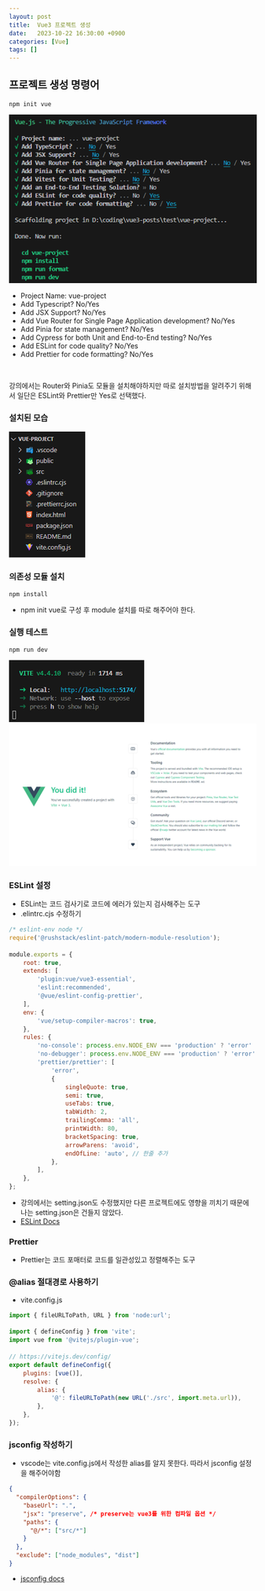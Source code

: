 ```yaml
---
layout: post
title:  Vue3 프로젝트 생성
date:   2023-10-22 16:30:00 +0900
categories: [Vue]
tags: []
---
```


## 프로젝트 생성 명령어
```shell
npm init vue
```

<div>
    <img src="/assets/img/2023-10-22/npm_vue_init_img.png" alt="npm init vue" >
</div>

- Project Name: vue-project 
- Add Typescript? No/Yes 
- Add JSX Support? No/Yes
- Add Vue Router for Single Page Application development? No/Yes 
- Add Pinia for state management? No/Yes
- Add Cypress for both Unit and End-to-End testing? No/Yes
- Add ESLint for code quality? No/Yes
- Add Prettier for code formatting? No/Yes
<br/>
<p>
강의에서는 Router와 Pinia도 모듈을 설치해야하지만 따로 설치방법을 알려주기 위해서 일단은 ESLint와 Prettier만 Yes로 선택했다.
</p>

### 설치된 모습
<img src="/assets/img/2023-10-22/vue_init_setup_after.png" alt="vue init folder structure" >

### 의존성 모듈 설치
```shell
npm install
```
- npm init vue로 구성 후 module 설치를 따로 해주어야 한다.

### 실행 테스트
```shell
npm run dev
```
<img src="/assets/img/2023-10-22/vue_npm_run_dev.png" alt="vue npm run serve" >

<div>
    <img src="/assets/img/2023-10-22/vue_npm_run_dev_browser.png" alt="vue run" >
</div>

### ESLint 설정
- ESLint는 코드 검사기로 코드에 에러가 있는지 검사해주는 도구
- .elintrc.cjs 수정하기

```javascript
/* eslint-env node */
require('@rushstack/eslint-patch/modern-module-resolution');

module.exports = {
	root: true,
	extends: [
		'plugin:vue/vue3-essential',
		'eslint:recommended',
		'@vue/eslint-config-prettier',
	],
	env: {
		'vue/setup-compiler-macros': true,
	},
	rules: {
		'no-console': process.env.NODE_ENV === 'production' ? 'error' : 'off',
		'no-debugger': process.env.NODE_ENV === 'production' ? 'error' : 'off',
		'prettier/prettier': [
			'error',
			{
				singleQuote: true,
				semi: true,
				useTabs: true,
				tabWidth: 2,
				trailingComma: 'all',
				printWidth: 80,
				bracketSpacing: true,
				arrowParens: 'avoid',
				endOfLine: 'auto', // 한줄 추가
			},
		],
	},
};
```
- 강의에서는 setting.json도 수정했지만 다른 프로젝트에도 영향을 끼치기 때문에 나는 setting.json은 건들지 않았다.
- [ESLint Docs](https://eslint.org/docs/latest/)

### Prettier
- Prettier는 코드 포매터로 코드를 일관성있고 정렬해주는 도구

### @alias 절대경로 사용하기
- vite.config.js
```javascript
import { fileURLToPath, URL } from 'node:url';

import { defineConfig } from 'vite';
import vue from '@vitejs/plugin-vue';

// https://vitejs.dev/config/
export default defineConfig({
	plugins: [vue()],
	resolve: {
		alias: {
			'@': fileURLToPath(new URL('./src', import.meta.url)),
		},
	},
});
```

### jsconfig 작성하기																																																																																																																																			
- vscode는 vite.config.js에서 작성한 alias를 알지 못한다. 따라서 jsconfig 설정을 해주어야함
```json
{
  "compilerOptions": {
    "baseUrl": ".",
    "jsx": "preserve", /* preserve는 vue3를 위한 컴파일 옵션 */
    "paths": {
      "@/*": ["src/*"]
    }
  },
  "exclude": ["node_modules", "dist"]
}
```
- [jsconfig docs](https://code.visualstudio.com/docs/languages/jsconfig)